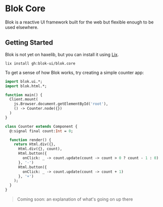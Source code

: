 Blok Core
=========

Blok is a reactive UI framework built for the web but flexible enough to be used elsewhere.

Getting Started
---------------

Blok is not yet on haxelib, but you can install it using [Lix](https://github.com/lix-pm/lix.client).

```
lix install gh:blok-ui/blok.core
```

To get a sense of how Blok works, try creating a simple counter app:

```haxe
import blok.ui.*;
import blok.html.*;

function main() {
  Client.mount(
    js.Browser.document.getElementById('root'),
    () -> Counter.node({})
  )
}

class Counter extends Component {
  @:signal final count:Int = 0;

  function render() {
    return Html.div({},
      Html.div({}, count),
      Html.button({
        onClick: _ -> count.update(count -> count > 0 ? count - 1 : 0)
      }, '-')
      Html.button({
        onClick: _ -> count.update(count -> count + 1)
      }, '+')
    );
  }
}
```

> Coming soon: an explanation of what's going on up there
